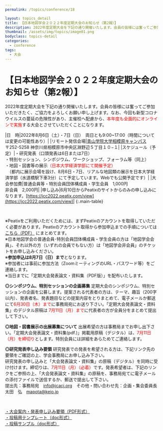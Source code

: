 ```yaml
---
permalink: /topics/conference/18

layout: topics_detail
title: 【日本地図学会２０２２年度定期大会のお知らせ（第2報）】
description: 2022年度定期大会を下記の通り開催いたします。会員の皆様には奮ってご参加いただきたく、ご協力をよろしくお願い申し上げます。
thumbnail: /assets/img/topics/image01.png
bodyclass: topics-detail
categories:
  - conference
tags:
  - 大会
---
```


# 【日本地図学会２０２２年度定期大会のお知らせ（第2報）】
2022年度定期大会を下記の通り開催いたします。会員の皆様には奮ってご参加いただきたく、ご協力をよろしくお願い申し上げます。なお、今回も新型コロナウイルスの蔓延の危険性があり、主催校へ配慮から、<font color="#ff0000">本年度も全面的にオンラインで実施</font>する大会とさせていただくことになります。

|日　時|2022年8月6日（土）・7日（日）　両日とも9:00~17:00（時間については変更の可能性あり）|
|リモート発信会場|[青山学院大学相模原キャンパス](https://www.aoyama.ac.jp/outline/campus/access.html#anchor_02)<br>〒252-5258 神奈川県相模原市中央区淵野辺５丁目１０−１|
|スケジュール（予定）|・研究発表（口頭発表は6日または7日）<br>・特別セッション、シンポジウム、ワークショップ、フォーラム等（同上）<br>・地図・図書等の展示<font color="#ff0000">（日本大学経済学部にて開催予定）</font><br>　（都内に展示会場を設け、8月6日・7日、リアルな地図類の展示を日本大学経済学部（水道橋駅下車3分）にて予定しています。Webでも公開予定です）|
|大会参加費|普通会員等・特別会員団体構成員・学生会員　1,000円<br>非会員　2,000円|
|申し込み|6月10日からPeatixのサイトからのみの申し込みになります。[https://jcc2022.peatix.com/view](https://jcc2022.peatix.com/view)|
{:.main-table}

<br>

※Peatixをご利用いただくためには、まずPeatixのアカウントを取得していただく必要があります。Peatixのアカウント取得から参加申込までの手順については [こちら（PDF）](../../archive/file/program/participation2022.pdf) にまとめてます。<br>
※日本地図学会の普通会員･特別会員団体構成員・学生会員の方は「地図学会会員」、それ以外の方（いずれの会員でもない方）は「地図学会非会員」のチケットをお申し込みください。<br>
※<b>参加申込は8月7日（日）まで</b>となります。<br>
※参加者には事前に参加方法（ZoomミーティングのURL・パスワード等）をご連絡します。<br>
※当日までに「定期大会発表論文・資料集（PDF版）」を配布いたします。

**◎シンポジウム、特別セッションの企画募集**
定期大会のシンポジウム、特別セッションの企画を公募します。提案される代表者の方は、テーマ、趣旨（200字以内）、発表者名、発表題目などの提案内容をとりまとめて、電子メールか郵送にて<font color="#ff0000">6月30日（木）まで</font>に事務局宛にお送り下さい。「定期大会発表論文・資料集」のデジタル原稿は <font color="#ff0000"> 7月11日（月）まで</font>に代表者の方が全員分をまとめて提出して下さい。

**◎地図・図書展示の出展募集について**
出展希望の方は事務局までお申し出下さい。「定期大会発表論文・資料集(pdf.)」掲載用原稿（デジタル）は、<font color="#ff0000">7月11日（月）を締切り</font>とします。特別会員には詳細をあらためてご連絡します。

**◎研究発表申し込み要領**
研究発表での発表を希望される方は、下記リンク先の要領をご確認の上、学会事務局にお申し込み下さい。<br>
研究発表の申し込みと「大会発表論文・資料集」の原稿（デジタル）を同時に受け付けます。締切りは、<font color="#ff0000">7月11日（月）（必着）</font>です。発表希望者は、下記のリンクをご参照の上、「大会発表論文・資料集」の原稿を、事務局宛てに電子メールの添付ファイルで送信するか、郵送で提出して下さい。<br>
提出先：事務局宛　[info@jcacj.org](<mailto:info@jcacj.org>)　その他・問い合わせ先：企画・集会委員長 太田　弘　[mapota@keio.jp](<mailto:mapota@keio.jp>)

<br>

[・大会案内・発表申し込み要領（PDF形式）](../../archive/file/entry/entryguide2022.pdf)<br>
[・投稿用テンプレート（doc形式）](../../archive/file/entry/Templete2022JCA.doc)<br>
[・投稿サンプル（doc形式）](../../archive/file/entry/Sample2022JCA.doc)
